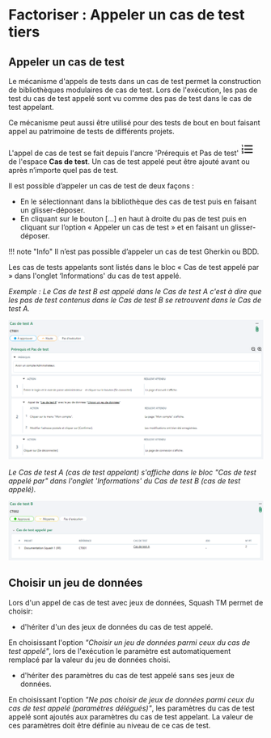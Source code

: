 # Factoriser : Appeler un cas de test tiers 


## Appeler un cas de test

Le mécanisme d'appels de tests dans un cas de test permet la construction de bibliothèques modulaires de cas de test. Lors de l'exécution, les pas de test du cas de test appelé sont vu comme des pas de test dans le cas de test appelant.

Ce mécanisme peut aussi être utilisé pour des tests de bout en bout faisant appel au patrimoine de tests de différents projets.

L'appel de cas de test se fait depuis l'ancre 'Prérequis et Pas de test' ![Prérequis et Pas de test](resources/steps.png) de l'espace **Cas de test**. Un cas de test appelé peut être ajouté avant ou après n’importe quel pas de test.

Il est possible d’appeler un cas de test de deux façons :

-	En le sélectionnant dans la bibliothèque des cas de test puis en faisant un glisser-déposer. 
-	En cliquant sur le bouton […] en haut à droite du pas de test puis en cliquant sur l’option « Appeler un cas de test » et en faisant un glisser-déposer.

!!! note "Info"
    Il n’est pas possible d’appeler un cas de test Gherkin ou BDD.

Les cas de tests appelants sont listés dans le bloc « Cas de test appelé par » dans l'onglet ‘Informations' du cas de test appelé.

*Exemple : 
Le Cas de test B est appelé dans le Cas de test A c'est à dire que les pas de test contenus dans le Cas de test B se retrouvent dans le Cas de test A.*

![Cas de test appelé](resources/appel-de-cas-de-testFR.png)

*Le Cas de test A (cas de test appelant) s'affiche dans le bloc "Cas de test appelé par" dans l'onglet 'Informations' du Cas de test B (cas de test appelé).*

![Cas de test appelé](resources/cas-de-tes-appeleFR.png)

## Choisir un jeu de données

Lors d'un appel de cas de test avec jeux de données, Squash TM permet de choisir:

- d'hériter d'un des jeux de données du cas de test appelé.

En choisissant l'option *"Choisir un jeu de données parmi ceux du cas de test appelé"*, lors de l'exécution le paramètre est automatiquement remplacé par la valeur du jeu de données choisi.

- d'hériter des paramètres du cas de test appelé sans ses jeux de données.

En choisissant l'option *"Ne pas choisir de jeux de données parmi ceux du cas de test appelé (paramètres délégués)"*, les paramètres du cas de test appelé sont ajoutés aux paramètres du cas de test appelant.
La valeur de ces paramètres doit être définie au niveau de ce cas de test.